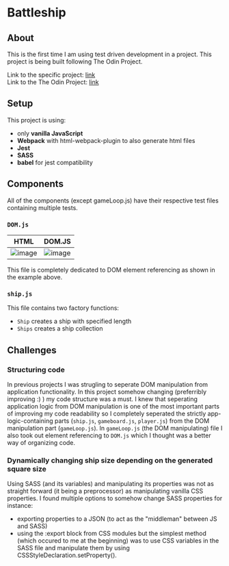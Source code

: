 # Battleship

## About

This is the first time I am using test driven development in a project. This project is being built following The Odin Project.

Link to the specific project: [link](https://www.theodinproject.com/lessons/node-path-javascript-battleship)  
Link to the The Odin Project: [link](https://www.theodinproject.com/dashboard)

## Setup

This project is using:

- only **vanilla JavaScript**
- **Webpack** with html-webpack-plugin to also generate html files
- **Jest**
- **SASS**
- **babel** for jest compatibility

## Components

All of the components (except gameLoop.js) have their respective test files containing multiple tests. 
### `DOM.js`
HTML                       |  DOM.JS
:-------------------------:|:-------------------------:
 ![image](https://user-images.githubusercontent.com/102059719/210060868-1ea3e91b-cd7c-4167-b13f-c0d1dcc12cb9.png)|![image](https://user-images.githubusercontent.com/102059719/210060724-1552bf60-e1fb-470b-937d-b6f56d8e8be2.png)
This file is completely dedicated to DOM element referencing as shown in the example above.
### `ship.js`
This file contains two factory functions:
- `Ship` creates a ship with specified length
- `Ships` creates a ship collection 

## Challenges
### Structuring code
In previous projects I was strugling to seperate DOM manipulation from application functionality. In this project somehow changing (preferribly improving :) ) my code structure was a must. I knew that seperating application logic from DOM manipulation is one of the most important parts of improving my code readability so I completely seperated the strictly app-logic-containing parts (`ship.js`, `gameboard.js`, `player.js`) from the DOM manipulation part (`gameLoop.js`). In `gameLoop.js` (the DOM manipulating) file I also took out element referencing to `DOM.js` which I thought was a better way of organizing code.

### Dynamically changing ship size depending on the generated square size
Using SASS (and its variables) and manipulating its properties was not as straight forward (it being a preprocessor) as manipulating vanilla CSS properties. I found multiple options to somehow change SASS properties for instance:
- exporting properties to a JSON (to act as the "middleman" between JS and SASS)
- using the :export block from CSS modules
but the simplest method (which occured to me at the beginning) was to use CSS variables in the SASS file and manipulate them by using CSSStyleDeclaration.setProperty(). 

